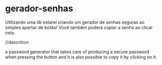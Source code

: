 # gerador-senhas
Utilizando uma lib estarei criando um gerador de senhas seguras ao simples apertar de botão! Você também poderá copiar a senha ao clicar nela.

//descrition

a password generator that takes care of producing a secure password when pressing the button and it is also possible to copy it by clicking on it.
